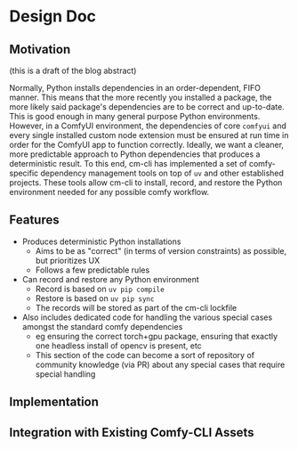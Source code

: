 # Design Doc

## Motivation

(this is a draft of the blog abstract)

Normally, Python installs dependencies in an order-dependent, FIFO manner. This means that the more recently you installed a package, the more likely said package's dependencies are to be correct and up-to-date. This is good enough in many general purpose Python environments. However, in a ComfyUI environment, the dependencies of core `comfyui` and every single installed custom node extension must be ensured at run time in order for the ComfyUI app to function correctly. Ideally, we want a  cleaner, more predictable approach to Python dependencies that produces a deterministic result. To this end, cm-cli has implemented a set of comfy-specific dependency management tools on top of `uv` and other established projects. These tools allow cm-cli to install, record, and restore the Python environment needed for any possible comfy workflow.

## Features

- Produces deterministic Python installations
  - Aims to be as "correct" (in terms of version constraints) as possible, but prioritizes UX
  - Follows a few predictable rules
- Can record and restore any Python environment
  - Record is based on `uv pip compile`
  - Restore is based on `uv pip sync`
  - The records will be stored as part of the cm-cli lockfile
- Also includes dedicated code for handling the various special cases amongst the standard comfy dependencies
  - eg ensuring the correct torch+gpu package, ensuring that exactly one headless install of opencv is present, etc
  - This section of the code can become a sort of repository of community knowledge (via PR) about any special cases that require special handling

## Implementation

## Integration with Existing Comfy-CLI Assets
